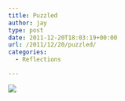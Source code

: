 ```yaml
---
title: Puzzled
author: jay
type: post
date: 2011-12-20T18:03:19+00:00
url: /2011/12/20/puzzled/
categories:
  - Reflections

---
```

[![][1]][2]

 [1]: https://photos.smugmug.com/All/our-animals/i-TM53f8x/0/L/DSC4528-L.jpg
 [2]: http://photos.littleriverview.org/All/our-animals/14614295_jfKJXf#1640444240_TM53f8x-A-LB
